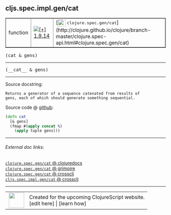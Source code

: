 ## cljs.spec.impl.gen/cat



 <table border="1">
<tr>
<td>function</td>
<td><a href="https://github.com/cljsinfo/cljs-api-docs/tree/1.9.14"><img valign="middle" alt="[+] 1.9.14" title="Added in 1.9.14" src="https://img.shields.io/badge/+-1.9.14-lightgrey.svg"></a> </td>
<td>
[<img height="24px" valign="middle" src="http://i.imgur.com/1GjPKvB.png"> <samp>clojure.spec.gen/cat</samp>](http://clojure.github.io/clojure/branch-master/clojure.spec-api.html#clojure.spec.gen/cat)
</td>
</tr>
</table>

<samp>(cat & gens)</samp><br>

---

 <samp>
(__cat__ & gens)<br>
</samp>

---





Source docstring:

```
Returns a generator of a sequence catenated from results of
gens, each of which should generate something sequential.
```


Source code @ [github]():

```clj
(defn cat
  [& gens]
  (fmap #(apply concat %)
    (apply tuple gens)))
```

<!--
Repo - tag - source tree - lines:

 <pre>

</pre>

-->

---



###### External doc links:

[`clojure.spec.gen/cat` @ clojuredocs](http://clojuredocs.org/clojure.spec.gen/cat)<br>
[`clojure.spec.gen/cat` @ grimoire](http://conj.io/store/v1/org.clojure/clojure/1.7.0-beta3/clj/clojure.spec.gen/cat/)<br>
[`clojure.spec.gen/cat` @ crossclj](http://crossclj.info/fun/clojure.spec.gen/cat.html)<br>
[`cljs.spec.impl.gen/cat` @ crossclj](http://crossclj.info/fun/cljs.spec.impl.gen.cljs/cat.html)<br>

---

 <table>
<tr><td>
<img valign="middle" align="right" width="48px" src="http://i.imgur.com/Hi20huC.png">
</td><td>
Created for the upcoming ClojureScript website.<br>
[edit here] | [learn how]
</td></tr></table>

[edit here]:https://github.com/cljsinfo/cljs-api-docs/blob/master/cljsdoc/cljs.spec.impl.gen/cat.cljsdoc
[learn how]:https://github.com/cljsinfo/cljs-api-docs/wiki/cljsdoc-files

<!--

This information was too distracting to show to readers, but I'll leave it
commented here since it is helpful to:

- pretty-print the data used to generate this document
- and show how to retrieve that data



The API data for this symbol:

```clj
{:ns "cljs.spec.impl.gen",
 :name "cat",
 :signature ["[& gens]"],
 :name-encode "cat",
 :history [["+" "1.9.14"]],
 :type "function",
 :clj-equiv {:full-name "clojure.spec.gen/cat",
             :url "http://clojure.github.io/clojure/branch-master/clojure.spec-api.html#clojure.spec.gen/cat"},
 :full-name-encode "cljs.spec.impl.gen/cat",
 :source {:code "(defn cat\n  [& gens]\n  (fmap #(apply concat %)\n    (apply tuple gens)))",
          :title "Source code",
          :repo "clojurescript",
          :tag "r1.9.14",
          :filename "src/main/cljs/cljs/spec/impl/gen.cljs",
          :lines [76 81],
          :url "https://github.com/clojure/clojurescript/blob/r1.9.14/src/main/cljs/cljs/spec/impl/gen.cljs#L76-L81"},
 :usage ["(cat & gens)"],
 :full-name "cljs.spec.impl.gen/cat",
 :docstring "Returns a generator of a sequence catenated from results of\ngens, each of which should generate something sequential.",
 :cljsdoc-url "https://github.com/cljsinfo/cljs-api-docs/blob/master/cljsdoc/cljs.spec.impl.gen/cat.cljsdoc"}

```

Retrieve the API data for this symbol:

```clj
;; from Clojure REPL
(require '[clojure.edn :as edn])
(-> (slurp "https://raw.githubusercontent.com/cljsinfo/cljs-api-docs/catalog/cljs-api.edn")
    (edn/read-string)
    (get-in [:symbols "cljs.spec.impl.gen/cat"]))
```

-->

